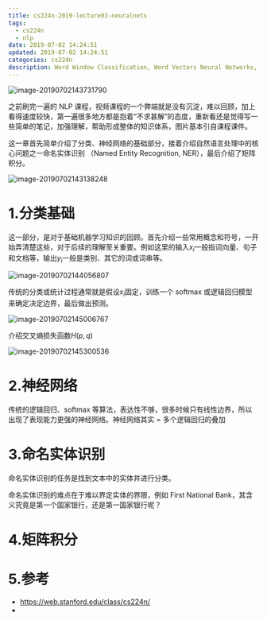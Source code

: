 ```yaml
---
title: cs224n-2019-lecture03-neuralnets
tags:
  - cs224n
  - nlp
date: 2019-07-02 14:24:51
updated: 2019-07-02 14:24:51
categories: cs224n
description: Word Window Classification, Word Vectors Neural Networks, and Matrix Calculus
---
```


![image-20190702143731790](http://ww2.sinaimg.cn/large/006tNc79ly1g4lhjc2x99j310h0qmjwk.jpg)

之前刷完一遍的 NLP 课程，视频课程的一个弊端就是没有沉淀，难以回顾，加上看得速度较快，第一遍很多地方都是抱着“不求甚解”的态度，重新看还是觉得写一些简单的笔记，加强理解，帮助形成整体的知识体系，图片基本引自课程课件。

这一章首先简单介绍了分类、神经网络的基础部分，接着介绍自然语言处理中的核心问题之一命名实体识别  （Named Entity Recognition, NER），最后介绍了矩阵积分。

![image-20190702143138248](http://ww3.sinaimg.cn/large/006tNc79ly1g4lhd7779oj30yg0ha0w0.jpg)

<!-- more -->

# 1.分类基础

这一部分，是对于基础机器学习知识的回顾。首先介绍一些常用概念和符号，一开始弄清楚这些，对于后续的理解至关重要。例如这里的输入$x_i$一般指词向量、句子和文档等，输出$y_i$一般是类别、其它的词或词串等。

![image-20190702144056807](http://ww4.sinaimg.cn/large/006tNc79ly1g4lhmv2gntj30z90ouq6s.jpg)

传统的分类或统计过程通常就是假设$x_i$固定，训练一个 softmax 或逻辑回归模型来确定决定边界，最后做出预测。

![image-20190702145006767](http://ww3.sinaimg.cn/large/006tNc79ly1g4lhwel4w0j30z70piteq.jpg)



介绍交叉熵损失函数$H(p,q)$ 

![image-20190702145300536](http://ww2.sinaimg.cn/large/006tNc79ly1g4lhzfardkj30zx0p4gqh.jpg)

# 2.神经网络

传统的逻辑回归、softmax 等算法，表达性不够，很多时候只有线性边界，所以出现了表现能力更强的神经网络。神经网络其实 = 多个逻辑回归的叠加

# 3.命名实体识别

命名实体识别的任务是找到文本中的实体并进行分类。

命名实体识别的难点在于难以界定实体的界限，例如 First National Bank，其含义究竟是第一个国家银行，还是第一国家银行呢？



# 4.矩阵积分

# 5.参考

- https://web.stanford.edu/class/cs224n/
- 